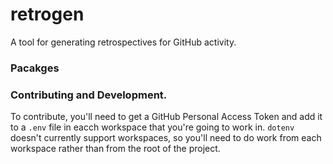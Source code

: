 # retrogen

A tool for generating retrospectives for GitHub activity.

### Pacakges

### Contributing and Development.

To contribute, you'll need to get a GitHub Personal Access Token and add it to a `.env` file in eacch workspace that you're going to work in. `dotenv` doesn't currently support workspaces, so you'll need to do work from each workspace rather than from the root of the project.
